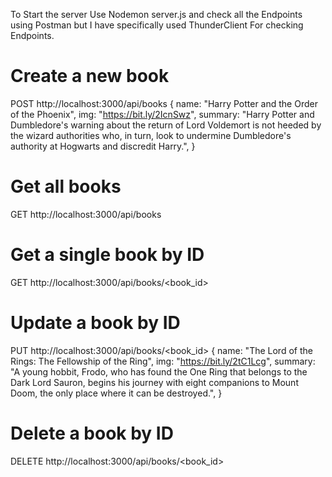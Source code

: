 To Start the server Use Nodemon server.js
and check all the Endpoints using Postman but I have specifically used ThunderClient For checking Endpoints.

# Create a new book
POST http://localhost:3000/api/books
{
    name: "Harry Potter and the Order of the Phoenix",
    img: "https://bit.ly/2IcnSwz",
    summary: "Harry Potter and Dumbledore's warning about the return of Lord Voldemort is not heeded by the wizard authorities who, in turn, look to undermine Dumbledore's authority at Hogwarts and discredit Harry.",
  }

# Get all books
GET http://localhost:3000/api/books

# Get a single book by ID
GET http://localhost:3000/api/books/<book_id>

# Update a book by ID
PUT http://localhost:3000/api/books/<book_id>
{
    name: "The Lord of the Rings: The Fellowship of the Ring",
    img: "https://bit.ly/2tC1Lcg",
    summary: "A young hobbit, Frodo, who has found the One Ring that belongs to the Dark Lord Sauron, begins his journey with eight companions to Mount Doom, the only place where it can be destroyed.",
  }

# Delete a book by ID
DELETE http://localhost:3000/api/books/<book_id>
